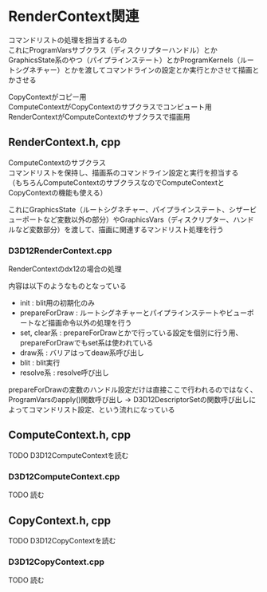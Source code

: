 # RenderContext関連
コマンドリストの処理を担当するもの  
これにProgramVarsサブクラス（ディスクリプターハンドル）とかGraphicsState系のやつ（パイプラインステート）とかProgramKernels（ルートシグネチャー）とかを渡してコマンドラインの設定とか実行とかさせて描画とかさせる  

CopyContextがコピー用  
ComputeContextがCopyContextのサブクラスでコンピュート用  
RenderContextがComputeContextのサブクラスで描画用  

## RenderContext.h, cpp
ComputeContextのサブクラス  
コマンドリストを保持し、描画系のコマンドライン設定と実行を担当する  
（もちろんComputeContextのサブクラスなのでComputeContextとCopyContextの機能も使える）  

これにGraphicsState（ルートシグネチャー、パイプラインステート、シザービューポートなど変数以外の部分）やGraphicsVars（ディスクリプター、ハンドルなど変数部分）を渡して、描画に関連するマンドリスト処理を行う  

### D3D12RenderContext.cpp
RenderContextのdx12の場合の処理  

内容は以下のようなものとなっている  
- init : blit用の初期化のみ  
- prepareForDraw : ルートシグネチャーとパイプラインステートやビューポートなど描画命令以外の処理を行う
- set, clear系 : prepareForDrawとかで行っている設定を個別に行う用、prepareForDrawでもset系は使われている  
- draw系 : バリアはってdeaw系呼び出し  
- blit : blit実行  
- resolve系 : resolve呼び出し  

prepareForDrawの変数のハンドル設定だけは直接ここで行われるのではなく、  ProgramVarsのapply()関数呼び出し -> D3D12DescriptorSetの関数呼び出しによってコマンドリスト設定、という流れになっている  

## ComputeContext.h, cpp
TODO    D3D12ComputeContextを読む  


### D3D12ComputeContext.cpp
TODO   読む  



## CopyContext.h, cpp
TODO  D3D12CopyContextを読む  


### D3D12CopyContext.cpp
TODO  読む  

<!--stackedit_data:
eyJoaXN0b3J5IjpbMTY5NzU1Njg3NSw5NDQ1MTUwOTMsLTI4MD
UzMTQ2NiwxNTQ2MDIwNTA4LDk1NjkyNzExMiw1NzUwOTE4OTUs
LTEyMzAzNDY0OSwtMjA3ODU5NDAwMywxOTA3MjUxMTM1LDI5Nj
U0NzYzNiwtNjcwNjc0ODEwLDEzNTc1MTMzMzksLTE3NDY1OTYy
NTIsLTE4OTY2MDgzNTAsMTI0NTgxMjU0MSwtMTkxMTk2NTkwMy
wxNTg1MTA0NTcwLC0xNDQwNzY1NjI1LDQyNTM0ODQ1OSwtMTMy
MTY2ODU5Nl19
-->